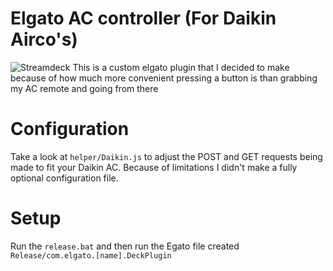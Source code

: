 # Elgato AC controller (For Daikin Airco's)
![Streamdeck](https://i.imgur.com/o2u1aiR.png)
This is a custom elgato plugin that I decided to make because of how much more convenient pressing a button is than grabbing my AC remote and going from there

# Configuration
Take a look at ``helper/Daikin.js`` to adjust the POST and GET requests being made to fit your Daikin AC.
Because of limitations I didn't make a fully optional configuration file.

# Setup
Run the ``release.bat`` and then run the Egato file created ``Release/com.elgato.[name].DeckPlugin`` 